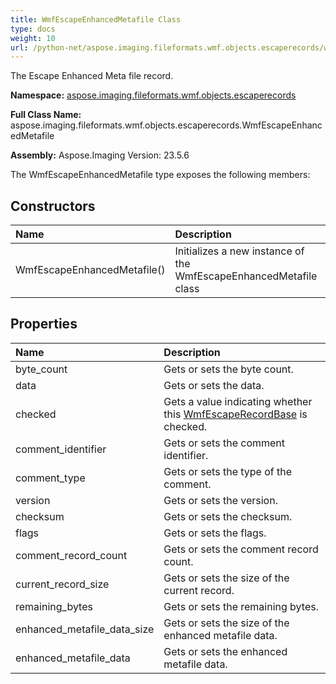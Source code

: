 ```yaml
---
title: WmfEscapeEnhancedMetafile Class
type: docs
weight: 10
url: /python-net/aspose.imaging.fileformats.wmf.objects.escaperecords/wmfescapeenhancedmetafile/
---
```


The Escape Enhanced Meta file record.

**Namespace:** [aspose.imaging.fileformats.wmf.objects.escaperecords](/imaging/python-net/aspose.imaging.fileformats.wmf.objects.escaperecords/)

**Full Class Name:** aspose.imaging.fileformats.wmf.objects.escaperecords.WmfEscapeEnhancedMetafile

**Assembly:**  Aspose.Imaging Version: 23.5.6

The WmfEscapeEnhancedMetafile type exposes the following members:
## **Constructors**
|**Name**|**Description**|
| :- | :- |
|WmfEscapeEnhancedMetafile()|Initializes a new instance of the WmfEscapeEnhancedMetafile class|
## **Properties**
|**Name**|**Description**|
| :- | :- |
|byte_count|Gets or sets the byte count.|
|data|Gets or sets the data.|
|checked|Gets a value indicating whether this [WmfEscapeRecordBase](/imaging/python-net/aspose.imaging.fileformats.wmf.objects.escaperecords/wmfescaperecordbase/) is checked.|
|comment_identifier|Gets or sets the comment identifier.|
|comment_type|Gets or sets the type of the comment.|
|version|Gets or sets the version.|
|checksum|Gets or sets the checksum.|
|flags|Gets or sets the flags.|
|comment_record_count|Gets or sets the comment record count.|
|current_record_size|Gets or sets the size of the current record.|
|remaining_bytes|Gets or sets the remaining bytes.|
|enhanced_metafile_data_size|Gets or sets the size of the enhanced metafile data.|
|enhanced_metafile_data|Gets or sets the enhanced metafile data.|
